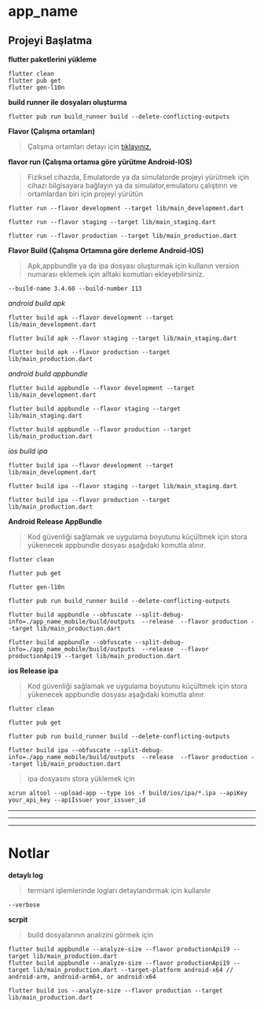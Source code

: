 # app_name

## Projeyi Başlatma

**flutter paketlerini yükleme**

    flutter clean
    flutter pub get
    flutter gen-l10n

**build runner ile dosyaları oluşturma**

    flutter pub run build_runner build --delete-conflicting-outputs

**Flavor (Çalışma ortamları)**

> Çalışma ortamları detayı için [tıklayınız.](/readme/flavor.md)

**flavor run (Çalışma ortamıa göre yürütme Android-IOS)**

> Fiziksel cihazda, Emulatorde ya da simulatorde projeyi yürütmek için cihazı bilgisayara bağlayın ya da simulator,emulatoru çalıştırın ve ortamlardan biri için projeyi yürütün

    flutter run --flavor development --target lib/main_development.dart

    flutter run --flavor staging --target lib/main_staging.dart

    flutter run --flavor production --target lib/main_production.dart

**Flavor Build (Çalışma Ortamına göre derleme Android-IOS)**

> Apk,appbundle ya da ipa dosyası oluşturmak için kullanın
> version numarası eklemek için alltaki komutları ekleyebilirsiniz.

    --build-name 3.4.60 --build-number 113

_android build apk_

    flutter build apk --flavor development --target lib/main_development.dart

    flutter build apk --flavor staging --target lib/main_staging.dart

    flutter build apk --flavor production --target lib/main_production.dart

_android build appbundle_

    flutter build appbundle --flavor development --target lib/main_development.dart

    flutter build appbundle --flavor staging --target lib/main_staging.dart

    flutter build appbundle --flavor production --target lib/main_production.dart

_ios build ipa_

    flutter build ipa --flavor development --target lib/main_development.dart

    flutter build ipa --flavor staging --target lib/main_staging.dart

    flutter build ipa --flavor production --target lib/main_production.dart

**Android Release AppBundle**

> Kod güvenliği sağlamak ve uygulama boyutunu küçültmek için stora yükenecek appbundle dosyası aşağıdaki komutla alınır.

    flutter clean

    flutter pub get

    flutter gen-l10n

    flutter pub run build_runner build --delete-conflicting-outputs

    flutter build appbundle --obfuscate --split-debug-info=./app_name_mobile/build/outputs  --release  --flavor production --target lib/main_production.dart

    flutter build appbundle --obfuscate --split-debug-info=./app_name_mobile/build/outputs  --release  --flavor productionApi19 --target lib/main_production.dart

**ios Release ipa**

> Kod güvenliği sağlamak ve uygulama boyutunu küçültmek için stora yükenecek appbundle dosyası aşağıdaki komutla alınır.

    flutter clean

    flutter pub get

    flutter pub run build_runner build --delete-conflicting-outputs

    flutter build ipa --obfuscate --split-debug-info=./app_name_mobile/build/outputs  --release  --flavor production --target lib/main_production.dart

> ipa dosyasını stora yüklemek için

    xcrun altool --upload-app --type ios -f build/ios/ipa/*.ipa --apiKey your_api_key --apiIssuer your_issuer_id

---

---

---

# Notlar

**detaylı log**

> termianl işlemlerinde logları detaylandırmak için kullanılır

    --verbose

**scrpit**

> build dosyalarının analizini görmek için

    flutter build appbundle --analyze-size --flavor productionApi19 --target lib/main_production.dart
    flutter build appbundle --analyze-size --flavor productionApi19 --target lib/main_production.dart --target-platform android-x64 // android-arm, android-arm64, or android-x64

    flutter build ios --analyze-size --flavor production --target lib/main_production.dart
